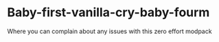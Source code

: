 # Baby-first-vanilla-cry-baby-fourm
Where  you can complain about any issues with this zero effort modpack
